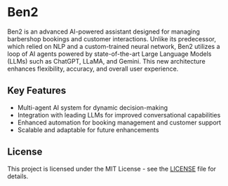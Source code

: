 # Ben2

Ben2 is an advanced AI-powered assistant designed for managing barbershop bookings and customer interactions. Unlike its predecessor, which relied on NLP and a custom-trained neural network, Ben2 utilizes a loop of AI agents powered by state-of-the-art Large Language Models (LLMs) such as ChatGPT, LLaMA, and Gemini. This new architecture enhances flexibility, accuracy, and overall user experience.

## Key Features
- Multi-agent AI system for dynamic decision-making
- Integration with leading LLMs for improved conversational capabilities
- Enhanced automation for booking management and customer support
- Scalable and adaptable for future enhancements

## License
This project is licensed under the MIT License - see the [LICENSE](LICENSE) file for details.

